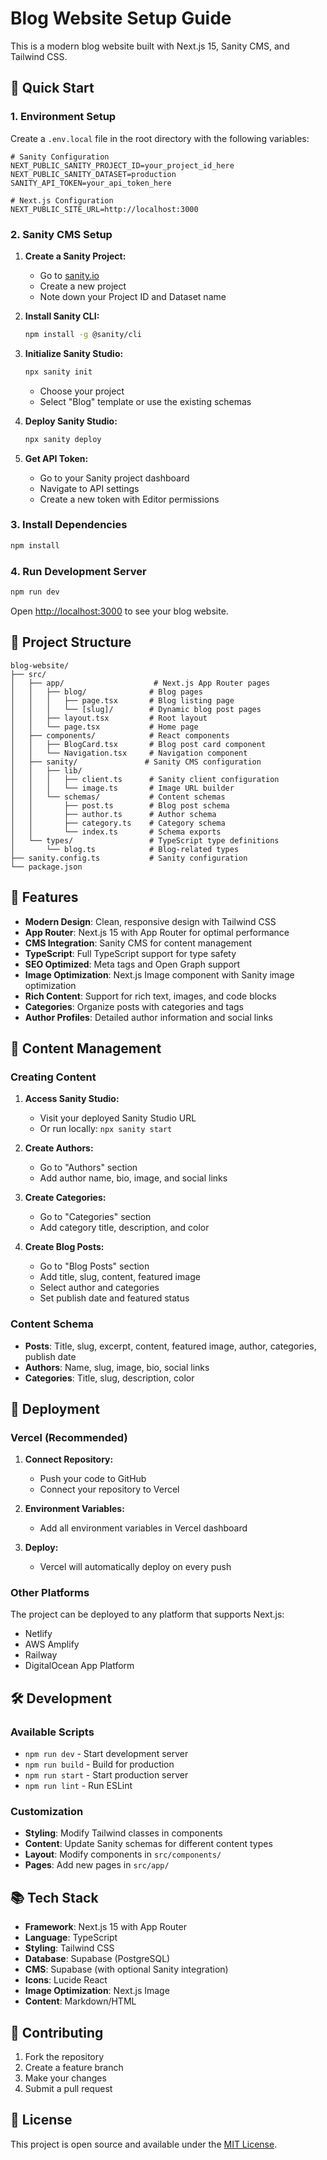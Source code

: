 # Blog Website Setup Guide

This is a modern blog website built with Next.js 15, Sanity CMS, and Tailwind CSS.

## 🚀 Quick Start

### 1. Environment Setup

Create a `.env.local` file in the root directory with the following variables:

```env
# Sanity Configuration
NEXT_PUBLIC_SANITY_PROJECT_ID=your_project_id_here
NEXT_PUBLIC_SANITY_DATASET=production
SANITY_API_TOKEN=your_api_token_here

# Next.js Configuration
NEXT_PUBLIC_SITE_URL=http://localhost:3000
```

### 2. Sanity CMS Setup

1. **Create a Sanity Project:**
   - Go to [sanity.io](https://sanity.io)
   - Create a new project
   - Note down your Project ID and Dataset name

2. **Install Sanity CLI:**
   ```bash
   npm install -g @sanity/cli
   ```

3. **Initialize Sanity Studio:**
   ```bash
   npx sanity init
   ```
   - Choose your project
   - Select "Blog" template or use the existing schemas

4. **Deploy Sanity Studio:**
   ```bash
   npx sanity deploy
   ```

5. **Get API Token:**
   - Go to your Sanity project dashboard
   - Navigate to API settings
   - Create a new token with Editor permissions

### 3. Install Dependencies

```bash
npm install
```

### 4. Run Development Server

```bash
npm run dev
```

Open [http://localhost:3000](http://localhost:3000) to see your blog website.

## 📁 Project Structure

```
blog-website/
├── src/
│   ├── app/                    # Next.js App Router pages
│   │   ├── blog/              # Blog pages
│   │   │   ├── page.tsx       # Blog listing page
│   │   │   └── [slug]/        # Dynamic blog post pages
│   │   ├── layout.tsx         # Root layout
│   │   └── page.tsx           # Home page
│   ├── components/            # React components
│   │   ├── BlogCard.tsx       # Blog post card component
│   │   └── Navigation.tsx     # Navigation component
│   ├── sanity/               # Sanity CMS configuration
│   │   ├── lib/
│   │   │   ├── client.ts      # Sanity client configuration
│   │   │   └── image.ts       # Image URL builder
│   │   └── schemas/           # Content schemas
│   │       ├── post.ts        # Blog post schema
│   │       ├── author.ts      # Author schema
│   │       ├── category.ts    # Category schema
│   │       └── index.ts       # Schema exports
│   └── types/                 # TypeScript type definitions
│       └── blog.ts            # Blog-related types
├── sanity.config.ts           # Sanity configuration
└── package.json
```

## 🎨 Features

- **Modern Design**: Clean, responsive design with Tailwind CSS
- **App Router**: Next.js 15 with App Router for optimal performance
- **CMS Integration**: Sanity CMS for content management
- **TypeScript**: Full TypeScript support for type safety
- **SEO Optimized**: Meta tags and Open Graph support
- **Image Optimization**: Next.js Image component with Sanity image optimization
- **Rich Content**: Support for rich text, images, and code blocks
- **Categories**: Organize posts with categories and tags
- **Author Profiles**: Detailed author information and social links

## 📝 Content Management

### Creating Content

1. **Access Sanity Studio:**
   - Visit your deployed Sanity Studio URL
   - Or run locally: `npx sanity start`

2. **Create Authors:**
   - Go to "Authors" section
   - Add author name, bio, image, and social links

3. **Create Categories:**
   - Go to "Categories" section
   - Add category title, description, and color

4. **Create Blog Posts:**
   - Go to "Blog Posts" section
   - Add title, slug, content, featured image
   - Select author and categories
   - Set publish date and featured status

### Content Schema

- **Posts**: Title, slug, excerpt, content, featured image, author, categories, publish date
- **Authors**: Name, slug, image, bio, social links
- **Categories**: Title, slug, description, color

## 🚀 Deployment

### Vercel (Recommended)

1. **Connect Repository:**
   - Push your code to GitHub
   - Connect your repository to Vercel

2. **Environment Variables:**
   - Add all environment variables in Vercel dashboard

3. **Deploy:**
   - Vercel will automatically deploy on every push

### Other Platforms

The project can be deployed to any platform that supports Next.js:
- Netlify
- AWS Amplify
- Railway
- DigitalOcean App Platform

## 🛠️ Development

### Available Scripts

- `npm run dev` - Start development server
- `npm run build` - Build for production
- `npm run start` - Start production server
- `npm run lint` - Run ESLint

### Customization

- **Styling**: Modify Tailwind classes in components
- **Content**: Update Sanity schemas for different content types
- **Layout**: Modify components in `src/components/`
- **Pages**: Add new pages in `src/app/`

## 📚 Tech Stack

- **Framework**: Next.js 15 with App Router
- **Language**: TypeScript
- **Styling**: Tailwind CSS
- **Database**: Supabase (PostgreSQL)
- **CMS**: Supabase (with optional Sanity integration)
- **Icons**: Lucide React
- **Image Optimization**: Next.js Image
- **Content**: Markdown/HTML

## 🤝 Contributing

1. Fork the repository
2. Create a feature branch
3. Make your changes
4. Submit a pull request

## 📄 License

This project is open source and available under the [MIT License](LICENSE).
